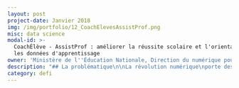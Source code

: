 ```yaml
---
layout: post
project-date: Janvier 2018
img: /img/portfolio/12_CoachElevesAssistProf.png
misc: data science
modal-id: >-
  CoachÉlève - AssistProf : améliorer la réussite scolaire et l'orientation avec
  les données d'apprentissage
owner: 'Ministère de l''Éducation Nationale, Direction du numérique pour l''éducation'
description: "## La problématique\n\nLa révolution numérique\nporte des potentiels inexploités dans le champ des apprentissages scolaires. Elle\npermet aujourd’hui d’imaginer que l’École devienne plus adaptative, permettant\nun suivi individualisé des élèves et de leurs parcours de formation.\n\nPlusieurs éditeurs de ressources et de services numérique\npédagogiques se sont liés à des spécialistes de l’intelligence artificielle\nfrançais et internationaux pour mettre en place des dispositifs d’apprentissage\nindividualisé qui utilisent \_les données liées aux travaux des élèves sur\nleurs plateformes.\_ \n\nComment ces données peuvent-elles nous aider à\naller vers un enseignement intégrant une approche globale de l’élève, pour\nfavoriser la fluidité des parcours de formation et l’accompagner dans ses\napprentissages et son épanouissement\_?\n\nA travers ce défi, le Ministère de l’Éducation Nationale vise à\nmettre en œuvre une nouvelle stratégie d’utilisation des données, dans une\ndémarche innovante, responsable, éthique, soucieuse de la protection des\ndonnées élèves et concertée entre chercheurs, pouvoirs publics et éditeurs de\nservice et de ressources. \n\n## Le défi\_: construire deux dispositifs basés sur l’intelligence artificielle pour accompagner les élèves dans leur parcours\n\nReposant sur l’intelligence artificielle, ce défi est composé\nde deux dispositifs : **CoachElève et\nAssistProf**.\n\n* CoachElève\_: dispositif de coaching\n  personnalisé des élèves dans les apprentissages et l’aide à l’orientation,\n  prenant également en compte des aspects tels que le bien-être de l’élève ;\n* AssistProf\_: assistant numérique\n  conversationnel\_ pour l'enseignant et les\n  équipes éducatives pour un accompagnement individualisé plus efficace de\_ l’élève (différenciation des apprentissages,\n  aide à l’orientation et à la certification, etc.).\n\n**Ces outils seront développés grâce à\nun dispositif de recherche-action\_:**\n\n* Scénarisation de\n  cas d’usage permettant de montrer l’intérêt de l’intelligence artificielle dans\n  l’éducation (démarche de\n  Design Thinking)\n* Recueil et\n  ouverture, de manière sécurisée, des données relatives\n  aux résultats, aux comportements, à la certification et à l’orientation des\n  élèves\_ (pour la recherche, et les\n  services numériques d’aide à l’élève)\n* Élaboration des prototypes des\n  dispositifs CoachÉlève et AssistProf\n\n## 2 entrepreneur•e•s recherché•e•s\n\n* **EIG 1\_: DATA SCIENCE**\_: consolider/explorer les bases aux formats\n  multiples du ministère, des partenaires et des éditeurs de service\_;\n  structurer les démarches d’interopérabilité, d’ouverture des API\_;\n  organisation des data lakes nécessaires aux analyses et à l’ouverture sécurisée\n  des données nécessaires à la recherche et aux acteurs industriels\n* **EIG 2\_: DATA SCIENCE** : déterminer les indicateurs permettant de rendre\n  compte de l’activité de l’élève, en les liant aux processus d’intelligence\n  artificielle permettant de renseigner les élèves, les enseignants et les\n  parents. Expertise dans l’intelligence artificielle appliquée au champ de la\n  formation.\n\n*Les EIG seront amenés à collaborer avec des\néquipes de chercheurs, des enseignants, des designers et des entreprises*.\n\n## Vos mentors : Claudio Cimelli et François Bocquet\n\n![Photo des mentors](/img/portfolio/12.coacheleves.png)\n\n**Claudio Cimelli** est chef de la mission d’incubation des\nprojets numérique (Numéri’lab) depuis 2014. Auparavant, il a été coordinateur de\nla concertation nationale sur le numérique (de novembre 2014 à mai 2015). Il\npilote des programmes et des actions d’étude/recherche de la Direction du numérique pour l’éducation :\n\n* 10 programmes de\n  réflexion nationaux (dont, analyse de données (adaptative learning), travail\n  collaboratif, immersion numérique)\n* Encadrement des\n  partenariats avec les entreprises et éditeurs du web\_;\n* Encadrement des\n  programmes d’expérimentations de la DNE, portant sur les technologies nouvelles\n  \\(Big data, IA,…).\n\n**François Bocquet** travaille depuis 4 ans\_à la\nDirection du numérique pour l’éducation du Ministère de l’Éducation nationale. Auparavant,\nil a été pendant 9 ans ingénieur de recherche projet e-learning (Grenoble\nUniversités et Lyon 1) et pendant 6 ans professeur des universités associé en\nsciences de l'éducation (Lyon 2). Il dispose d'une expérience de consultant\nauprès de collectivités, de groupements universitaires et d'entreprises. Il\nAccompagne des projets numériques d'envergure dans le système scolaire depuis\n1993\\.\n\n« Je suis certain que les données contenues dans les différentes\nressources et services, tant publiques que privés, en lien avec les\nsituations d’apprentissage et les situations d’évaluation constituent une\nrichesse importante à exploiter, pour aider les élèves à\napprendre dans un cadre éthique, respectueux de leurs données\npersonnelles.\_ Il est nécessaire de montrer tout l’intérêt de cette\nrichesse par l’expérimentation en construisant un premier outil fonctionnel\npermettant de poser les jalons d’un nouvel étayage pour l’élève et les équipes\npédagogiques ainsi que celle \_d’une nouvelle organisation des données de\nl’écosystème numérique de l’Ecole.\n\nLe dispositif EIG va permettre de relever ce défi en dédiant deux\ningénieurs\nde haut niveau à un travail de fond qui correspond à leurs\ncompétences, au sein d'une\nstructure transverse, en lien avec des équipes universitaires\net des industriels, avec un\ntutorat et des outils adaptés. » - Claudio Cimelli"
category: defi
---
```














